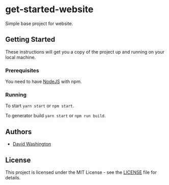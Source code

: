 # get-started-website

Simple base project for website.

## Getting Started

These instructions will get you a copy of the project up and running on your local machine.

### Prerequisites

You need to have [NodeJS](https://nodejs.org/en/) with npm.

### Running

To start `yarn start` or `npm start`.

To generator build `yarn start` or `npm run build`.

## Authors

* [David Washington](https://github.com/DavidWashington833)

## License

This project is licensed under the MIT License - see the [LICENSE](LICENSE) file for details.
